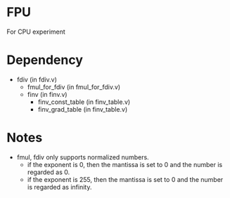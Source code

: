 # FPU
For CPU experiment

# Dependency
- fdiv (in fdiv.v)
  - fmul_for_fdiv (in fmul_for_fdiv.v)
  - finv (in finv.v)
    - finv_const_table (in finv_table.v)
    - finv_grad_table (in finv_table.v)
    
# Notes
- fmul, fdiv only supports normalized numbers.
  - if the exponent is 0, then the mantissa is set to 0 and the number is regarded as 0.
  - if the exponent is 255, then the mantissa is set to 0 and the number is regarded as infinity.
